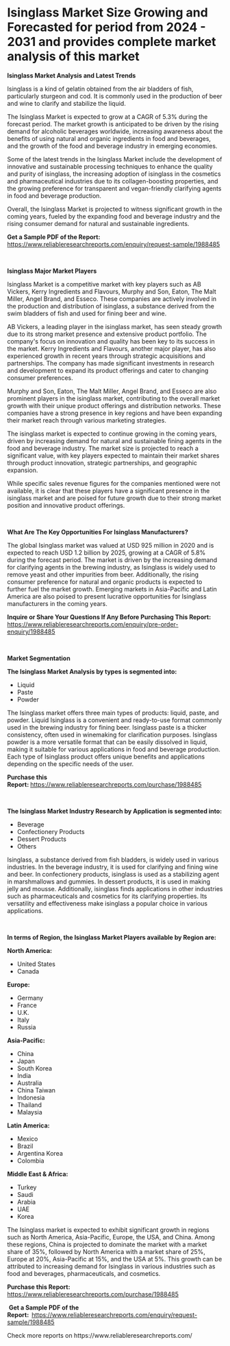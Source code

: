 <p><h1>Isinglass Market Size Growing and Forecasted for period from 2024 - 2031 and provides complete market analysis of this market</h1></p><p><strong>Isinglass Market Analysis and Latest Trends</strong></p>
<p><p>Isinglass is a kind of gelatin obtained from the air bladders of fish, particularly sturgeon and cod. It is commonly used in the production of beer and wine to clarify and stabilize the liquid.</p><p>The Isinglass Market is expected to grow at a CAGR of 5.3% during the forecast period. The market growth is anticipated to be driven by the rising demand for alcoholic beverages worldwide, increasing awareness about the benefits of using natural and organic ingredients in food and beverages, and the growth of the food and beverage industry in emerging economies.</p><p>Some of the latest trends in the Isinglass Market include the development of innovative and sustainable processing techniques to enhance the quality and purity of isinglass, the increasing adoption of isinglass in the cosmetics and pharmaceutical industries due to its collagen-boosting properties, and the growing preference for transparent and vegan-friendly clarifying agents in food and beverage production.</p><p>Overall, the Isinglass Market is projected to witness significant growth in the coming years, fueled by the expanding food and beverage industry and the rising consumer demand for natural and sustainable ingredients.</p></p>
<p><strong>Get a Sample PDF of the Report:&nbsp;</strong> <a href="https://www.reliableresearchreports.com/enquiry/request-sample/1988485">https://www.reliableresearchreports.com/enquiry/request-sample/1988485</a></p>
<p>&nbsp;</p>
<p><strong>Isinglass Major Market Players</strong></p>
<p><p>Isinglass Market is a competitive market with key players such as AB Vickers, Kerry Ingredients and Flavours, Murphy and Son, Eaton, The Malt Miller, Angel Brand, and Esseco. These companies are actively involved in the production and distribution of isinglass, a substance derived from the swim bladders of fish and used for fining beer and wine.</p><p>AB Vickers, a leading player in the isinglass market, has seen steady growth due to its strong market presence and extensive product portfolio. The company's focus on innovation and quality has been key to its success in the market. Kerry Ingredients and Flavours, another major player, has also experienced growth in recent years through strategic acquisitions and partnerships. The company has made significant investments in research and development to expand its product offerings and cater to changing consumer preferences.</p><p>Murphy and Son, Eaton, The Malt Miller, Angel Brand, and Esseco are also prominent players in the isinglass market, contributing to the overall market growth with their unique product offerings and distribution networks. These companies have a strong presence in key regions and have been expanding their market reach through various marketing strategies.</p><p>The isinglass market is expected to continue growing in the coming years, driven by increasing demand for natural and sustainable fining agents in the food and beverage industry. The market size is projected to reach a significant value, with key players expected to maintain their market shares through product innovation, strategic partnerships, and geographic expansion.</p><p>While specific sales revenue figures for the companies mentioned were not available, it is clear that these players have a significant presence in the isinglass market and are poised for future growth due to their strong market position and innovative product offerings.</p></p>
<p>&nbsp;</p>
<p><strong>What Are The Key Opportunities For Isinglass Manufacturers?</strong></p>
<p><p>The global Isinglass market was valued at USD 925 million in 2020 and is expected to reach USD 1.2 billion by 2025, growing at a CAGR of 5.8% during the forecast period. The market is driven by the increasing demand for clarifying agents in the brewing industry, as Isinglass is widely used to remove yeast and other impurities from beer. Additionally, the rising consumer preference for natural and organic products is expected to further fuel the market growth. Emerging markets in Asia-Pacific and Latin America are also poised to present lucrative opportunities for Isinglass manufacturers in the coming years.</p></p>
<p><strong>Inquire or Share Your Questions If Any Before Purchasing This Report:</strong> <a href="https://www.reliableresearchreports.com/enquiry/pre-order-enquiry/1988485">https://www.reliableresearchreports.com/enquiry/pre-order-enquiry/1988485</a></p>
<p>&nbsp;</p>
<p><strong>Market Segmentation</strong></p>
<p><strong>The Isinglass Market Analysis by types is segmented into:</strong></p>
<p><ul><li>Liquid</li><li>Paste</li><li>Powder</li></ul></p>
<p><p>The Isinglass market offers three main types of products: liquid, paste, and powder. Liquid Isinglass is a convenient and ready-to-use format commonly used in the brewing industry for fining beer. Isinglass paste is a thicker consistency, often used in winemaking for clarification purposes. Isinglass powder is a more versatile format that can be easily dissolved in liquid, making it suitable for various applications in food and beverage production. Each type of Isinglass product offers unique benefits and applications depending on the specific needs of the user.</p></p>
<p><strong>Purchase this Report:&nbsp;</strong><a href="https://www.reliableresearchreports.com/purchase/1988485">https://www.reliableresearchreports.com/purchase/1988485</a></p>
<p>&nbsp;</p>
<p><strong>The Isinglass Market Industry Research by Application is segmented into:</strong></p>
<p><ul><li>Beverage</li><li>Confectionery Products</li><li>Dessert Products</li><li>Others</li></ul></p>
<p><p>Isinglass, a substance derived from fish bladders, is widely used in various industries. In the beverage industry, it is used for clarifying and fining wine and beer. In confectionery products, isinglass is used as a stabilizing agent in marshmallows and gummies. In dessert products, it is used in making jelly and mousse. Additionally, isinglass finds applications in other industries such as pharmaceuticals and cosmetics for its clarifying properties. Its versatility and effectiveness make isinglass a popular choice in various applications.</p></p>
<p>&nbsp;</p>
<p><strong>In terms of Region, the Isinglass Market Players available by Region are:</strong></p>
<p>
    <p> <strong> North America: </strong>
        <ul>
            <li>United States</li>
            <li>Canada</li>
        </ul>
        </p> 
    <p> <strong> Europe: </strong>
        <ul>
            <li>Germany</li>
            <li>France</li>
            <li>U.K.</li>
            <li>Italy</li>
            <li>Russia</li>
        </ul>
        </p> 
    <p> <strong> Asia-Pacific: </strong>
        <ul>
            <li>China</li>
            <li>Japan</li>
            <li>South Korea</li>
            <li>India</li>
            <li>Australia</li>
            <li>China Taiwan</li>
            <li>Indonesia</li>
            <li>Thailand</li>
            <li>Malaysia</li>
        </ul>
        </p> 
    <p> <strong> Latin America: </strong>
        <ul>
            <li>Mexico</li>
            <li>Brazil</li>
            <li>Argentina Korea</li>
            <li>Colombia</li>
        </ul>
        </p> 
    <p> <strong> Middle East & Africa: </strong>
        <ul>
            <li>Turkey</li>
            <li>Saudi</li>
            <li>Arabia</li>
            <li>UAE</li>
            <li>Korea</li>
        </ul>
    </p>
    </p>
<p><p>The Isinglass market is expected to exhibit significant growth in regions such as North America, Asia-Pacific, Europe, the USA, and China. Among these regions, China is projected to dominate the market with a market share of 35%, followed by North America with a market share of 25%, Europe at 20%, Asia-Pacific at 15%, and the USA at 5%. This growth can be attributed to increasing demand for Isinglass in various industries such as food and beverages, pharmaceuticals, and cosmetics.</p></p>
<p><strong>Purchase this Report: </strong><a href="https://www.reliableresearchreports.com/purchase/1988485">https://www.reliableresearchreports.com/purchase/1988485</a></p>
<p>&nbsp;<strong>Get a Sample PDF of the Report:&nbsp;&nbsp;</strong><a href="https://www.reliableresearchreports.com/enquiry/request-sample/1988485">https://www.reliableresearchreports.com/enquiry/request-sample/1988485</a></p>
<p><strong></strong></p>
<p>Check more reports on https://www.reliableresearchreports.com/</p>